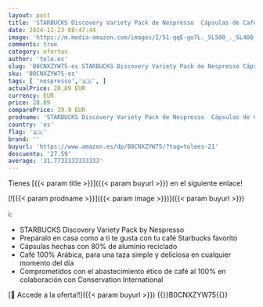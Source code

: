 ```yaml
---
layout: post
title: 'STARBUCKS Discovery Variety Pack de Nespresso  Cápsulas de Café 10 x 10  100 Cápsulas  - Exclusivo en Amazon'
date: 2024-11-23 08:47:44
image: 'https://m.media-amazon.com/images/I/51-qqE-go7L._SL500_._SL400_.jpg'
comments: true
category: ofertas
author: 'tole.es'
slug: 'B0CNXZYW75-es STARBUCKS Discovery Variety Pack de Nespresso Cápsulas de...'
sku: 'B0CNXZYW75-es'
tags: [ 'nespresso','🇪🇸', ]
actualPrice: 28.89 EUR
currency: EUR
price: 28.89
comparePrice: 39.9 EUR
prodname: 'STARBUCKS Discovery Variety Pack de Nespresso  Cápsulas de Café 10 x 10  100 Cápsulas  - Exclusivo en Amazon'
country: 'es'
flag: '🇪🇸'
brand: ''
buyurl: 'https://www.amazon.es/dp/B0CNXZYW75/?tag=tolees-21'
descuento: '27.59'
average: '31.7733333333333'
---
```


Tienes [{{< param title >}}]({{< param buyurl >}}) en el siguiente enlace!

[![{{< param prodname >}}]({{< param image >}})]({{< param buyurl >}})

ℹ️:

- STARBUCKS Discovery Variety Pack by Nespresso
- Prepáralo en casa como a ti te gusta con tu café Starbucks favorito
- Cápsulas hechas con 80% de aluminio reciclado
- Café 100% Arábica, para una taza simple y deliciosa en cualquier momento del día
- Comprometidos con el abastecimiento ético de café al 100% en colaboración con Conservation International

[🛒 Accede a la oferta!!]({{< param buyurl >}})
{{<world>}}B0CNXZYW75{{</world>}}
